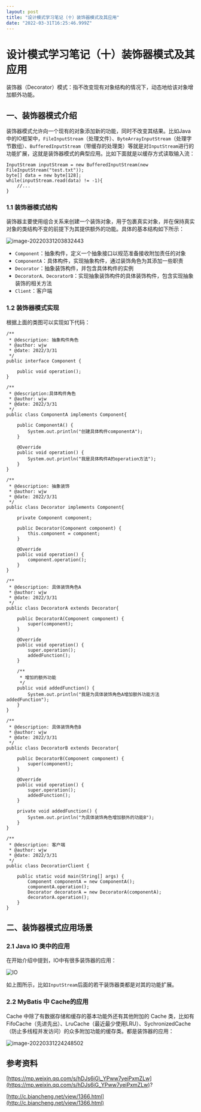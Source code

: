 ```yaml
---
layout: post
title: "设计模式学习笔记（十）装饰器模式及其应用"
date: "2022-03-31T16:25:46.999Z"
---
```

设计模式学习笔记（十）装饰器模式及其应用
====================

装饰器（Decorator）模式：指不改变现有对象结构的情况下，动态地给该对象增加额外功能。

一、装饰器模式介绍
---------

装饰器模式允许向一个现有的对象添加新的功能，同时不改变其结果。比如Java 中的IO框架中，`FileInputStream`（处理文件）、`ByteArrayInputStream`（处理字节数组）、`BufferedInputStream`（带缓存的处理类）等就是对`InputStream`进行的功能扩展，这就是装饰器模式的典型应用。比如下面就是以缓存方式读取输入流：

    InputStream inputStream = new BufferedInputStream(new FileInputStream("test.txt"));
    byte[] data = new byte[128];
    while(inputStream.read(data) != -1){
        //...
    } 
    

### 1.1 装饰器模式结构

装饰器主要使用组合关系来创建一个装饰对象，用于包裹真实对象，并在保持真实对象的类结构不变的前提下为其提供额外的功能。具体的基本结构如下所示：

![image-20220331203832443](https://img2022.cnblogs.com/blog/1707576/202203/1707576-20220331203834290-1002853890.png)

*   `Component`：抽象构件，定义一个抽象接口以规范准备接收附加责任的对象
*   `ComponentA`：具体构件，实现抽象构件，通过装饰角色为其添加一些职责
*   `Decorator`：抽象装饰构件，并包含具体构件的实例
*   `DecoratorA、DecoratorB`：实现抽象装饰构件的具体装饰构件，包含实现抽象装饰的相关方法
*   `Client`：客户端

### 1.2 装饰器模式实现

根据上面的类图可以实现如下代码：

    /**
     * @description: 抽象构件角色
     * @author: wjw
     * @date: 2022/3/31
     */
    public interface Component {
    
        public void operation();
    }
    
    /**
     * @description:具体构件角色
     * @author: wjw
     * @date: 2022/3/31
     */
    public class ComponentA implements Component{
    
        public ComponentA() {
            System.out.println("创建具体构件componentA");
        }
    
        @Override
        public void operation() {
            System.out.println("我是具体构件A的operation方法");
        }
    }
    
    /**
     * @description: 抽象装饰
     * @author: wjw
     * @date: 2022/3/31
     */
    public class Decorator implements Component{
    
        private Component component;
    
        public Decorator(Component component) {
            this.component = component;
        }
    
        @Override
        public void operation() {
            component.operation();
        }
    }
    
    /**
     * @description: 具体装饰角色A
     * @author: wjw
     * @date: 2022/3/31
     */
    public class DecoratorA extends Decorator{
    
        public DecoratorA(Component component) {
            super(component);
        }
    
        @Override
        public void operation() {
            super.operation();
            addedFunction();
        }
    
        /**
         * 增加的额外功能
         */
        public void addedFunction() {
            System.out.println("我是为具体装饰角色A增加额外功能方法addedFunction");
        }
    }
    
    /**
     * @description: 具体装饰角色B
     * @author: wjw
     * @date: 2022/3/31
     */
    public class DecoratorB extends Decorator{
    
        public DecoratorB(Component component) {
            super(component);
        }
    
        @Override
        public void operation() {
            super.operation();
            addedFunction();
        }
    
        private void addedFunction() {
            System.out.println("为具体装饰角色增加额外的功能B");
        }
    }
    
    /**
     * @description: 客户端
     * @author: wjw
     * @date: 2022/3/31
     */
    public class DecoratiorClient {
    
        public static void main(String[] args) {
            Component componentA = new ComponentA();
            componentA.operation();
            Decorator decoratorA = new DecoratorA(componentA);
            decoratorA.operation();
        }
    }
    

二、装饰器模式应用场景
-----------

### 2.1 Java IO 类中的应用

在开始介绍中提到，IO中有很多装饰器的应用：

![IO](https://img2022.cnblogs.com/blog/1707576/202203/1707576-20220331205612976-849843885.jpg)

如上图所示，比如`InputStream`后面的若干装饰器类都是对其的功能扩展。

### 2.2 MyBatis 中 Cache的应用

Cache 中除了有数据存储和缓存的基本功能外还有其他附加的 Cache 类，比如有 FifoCache（先进先出）、LruCache（最近最少使用LRU）、SychronizedCache（防止多线程并发访问）的众多附加功能的缓存类。都是装饰器的应用：

![image-20220331224248502](https://img2022.cnblogs.com/blog/1707576/202203/1707576-20220331224249753-599318301.png)

参考资料
----

[https://mp.weixin.qq.com/s/hDJs6iG\_YPww7yeiPxmZLw](https://mp.weixin.qq.com/s/hDJs6iG_YPww7yeiPxmZLw)?

[http://c.biancheng.net/view/1366.html](http://c.biancheng.net/view/1366.html)